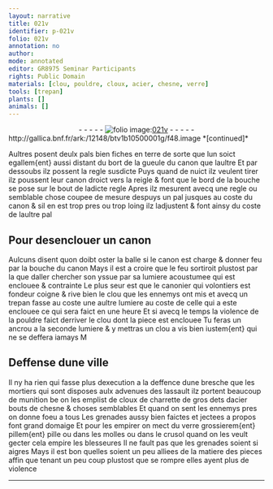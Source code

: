 ```yaml
---
layout: narrative
title: 021v
identifier: p-021v
folio: 021v
annotation: no
author:
mode: annotated
editor: GR8975 Seminar Participants
rights: Public Domain
materials: [clou, pouldre, cloux, acier, chesne, verre]
tools: [trepan]
plants: []
animals: []
---
```


<div class="folio" align="center">- - - - - <a href="http://gallica.bnf.fr/ark:/12148/btv1b10500001g/f48.image" target="_blank"><img src="https://cu-mkp.github.io/2017-workshop-edition/assets/photo-icon.png" alt="folio image: " style="display:inline-block; margin-bottom:-3px;"/>021v</a> - - - - - </div> http://gallica.bnf.fr/ark:/12148/btv1b10500001g/f48.image  
*[continued]*
  
Aultres posent deulx pals bien fiches en terre de sorte que lun soict egallem{ent} aussi distant du bort de la gueule du canon que laultre Et par dessoubs ilz possent la regle susdicte Puys quand de nuict ilz veulent tirer ilz poussent leur canon droict vers la reigle & font que le bord de la bouche se pose sur le bout de ladicte regle Apres ilz mesurent avecq une regle ou semblable chose coupee de mesure despuys un pal jusques au coste du canon & sil en est trop pres ou trop loing ilz ladjustent & font ainsy du coste de laultre pal
   

## Pour desenclouer un canon

 
Aulcuns disent quon doibt oster la balle si le canon est charge & donner feu par la bouche du canon Mays il est a croire que le feu sortiroit plustost par la que daller chercher son yssue par sa lumiere acoustumee qui est enclouee & contrainte Le plus seur est que le <span class="pro">canonier</span> qui volontiers est <span class="pro">fondeur</span> coigne & rive bien le <span class="m">clou</span> que les ennemys ont mis et avecq un <span class="tl">trepan</span> fasse au coste une aultre lumiere au coste de celle qui a este enclouee ce qui sera faict en une heure Et si avecq le temps la violence de la <span class="m">pouldre</span> faict derriver le <span class="m">clou</span> dont la piece est enclouee Tu feras un ancrou a la seconde lumiere & y mettras un <span class="m">clou</span> a vis bien iustem{ent} qui ne se deffera iamays M
   

## Deffense dune ville

 
Il ny ha rien qui fasse plus dexecution a la deffence dune bresche que les mortiers qui sont disposes aulx advenues des lassault ilz portent beaucoup de munition be on les emplist de <span class="m">cloux</span> de charrette de gros dets d<span class="m">acier</span> bouts de <span class="m">chesne</span> & choses semblables Et quand on sent les ennemys pres on donne foeu a tous Les grenades aussy bien faictes et jectees a propos font grand domaige Et pour les empirer on mect du <span class="m">verre</span> grossierem{ent} pillem{ent} pille ou dans les molles ou dans le crusol quand on les veult gecter cela empire les blesseures Il ne fault pas que les grenades soient si aigres Mays il est bon quelles soient un peu alliees de la matiere des pieces affin que tenant un peu coup plustost que se rompre elles ayent plus de violence
 ________________
